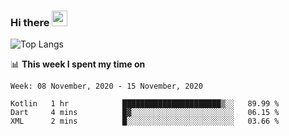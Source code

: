 ### Hi there <a href="https://www.gautamkrishnar.com/"><img src="https://media.giphy.com/media/hvRJCLFzcasrR4ia7z/giphy.gif" width="25px"></a>

![Top Langs](https://github-readme-stats.vercel.app/api/top-langs/?username=charlie-captain&layout=compact)

📊 **This week I spent my time on**

<!--START_SECTION:waka-->
```text
Week: 08 November, 2020 - 15 November, 2020

Kotlin   1 hr            ██████████████████████▒░░   89.99 % 
Dart     4 mins          █▓░░░░░░░░░░░░░░░░░░░░░░░   06.15 % 
XML      2 mins          █░░░░░░░░░░░░░░░░░░░░░░░░   03.66 % 
```
<!--END_SECTION:waka-->
